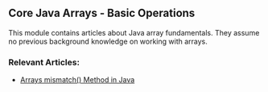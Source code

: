 ## Core Java Arrays - Basic Operations

This module contains articles about Java array fundamentals. They assume no previous background knowledge on working with arrays.

### Relevant Articles: 
- [Arrays mismatch() Method in Java](https://www.baeldung.com/java-arrays-mismatch)

